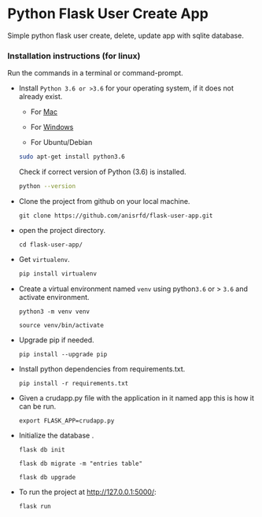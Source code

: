 # Python Flask User Create App

 Simple python flask user create, delete, update app with sqlite database.
 
 
### Installation instructions (for linux)

Run the commands in a terminal or command-prompt.

- Install `Python 3.6 or >3.6` for your operating system, if it does not already exist.

  - For [Mac](https://www.python.org/ftp/python/3.6.8/python-3.6.8-macosx10.9.pkg)

  - For [Windows](https://www.python.org/ftp/python/3.6.8/python-3.6.8-amd64.exe)

  - For Ubuntu/Debian

  ```bash
  sudo apt-get install python3.6
  ```

  Check if correct version of Python (3.6) is installed.

  ```bash
  python --version
  ```
  
* Clone the project from github on your local machine.   
    ```
    git clone https://github.com/anisrfd/flask-user-app.git
    ```

* open the project directory.
    ```
    cd flask-user-app/
    ```
* Get `virtualenv`.

    ```bash
    pip install virtualenv
    ``` 
* Create a virtual environment named `venv` using python`3.6` or > `3.6` and activate environment.  
    ```
    python3 -m venv venv
    ```
    ```
    source venv/bin/activate
    ```
* Upgrade pip if needed.  
    ```
    pip install --upgrade pip
    ```
* Install python dependencies from requirements.txt.
    ```
    pip install -r requirements.txt
    ```
* Given a crudapp.py file with the application in it named app this is how it can be run.
    ```
    export FLASK_APP=crudapp.py
    ```
* Initialize the database .
    ```
    flask db init
    ```
    ```
    flask db migrate -m "entries table"
    ```
    ```
    flask db upgrade
    ```
* To run the project at http://127.0.0.1:5000/:
    ```
    flask run
    ```

